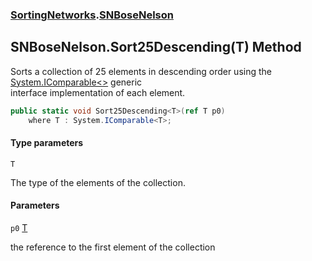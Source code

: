 ### [SortingNetworks](SortingNetworks.md 'SortingNetworks').[SNBoseNelson](SortingNetworks.SNBoseNelson.md 'SortingNetworks.SNBoseNelson')

## SNBoseNelson.Sort25Descending<T>(T) Method

Sorts a collection of 25 elements in descending order using the [System.IComparable&lt;&gt;](https://docs.microsoft.com/en-us/dotnet/api/System.IComparable-1 'System.IComparable`1') generic  
interface implementation of each element.

```csharp
public static void Sort25Descending<T>(ref T p0)
    where T : System.IComparable<T>;
```
#### Type parameters

<a name='SortingNetworks.SNBoseNelson.Sort25Descending_T_(T).T'></a>

`T`

The type of the elements of the collection.
#### Parameters

<a name='SortingNetworks.SNBoseNelson.Sort25Descending_T_(T).p0'></a>

`p0` [T](SortingNetworks.SNBoseNelson.Sort25Descending_T_(T).md#SortingNetworks.SNBoseNelson.Sort25Descending_T_(T).T 'SortingNetworks.SNBoseNelson.Sort25Descending<T>(T).T')

the reference to the first element of the collection